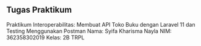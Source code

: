 ## Tugas Praktikum
Praktikum Interoperabilitas: Membuat API Toko Buku dengan Laravel 11 dan Testing Menggunakan Postman
Nama: Syifa Kharisma Nayla
NIM: 362358302019
Kelas: 2B TRPL

